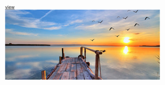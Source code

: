[view](https://user-images.githubusercontent.com/91170816/134281739-b8444bcd-2b8e-40d1-bca2-0e3e26368856.jpg)
![背景](view.jpg)
